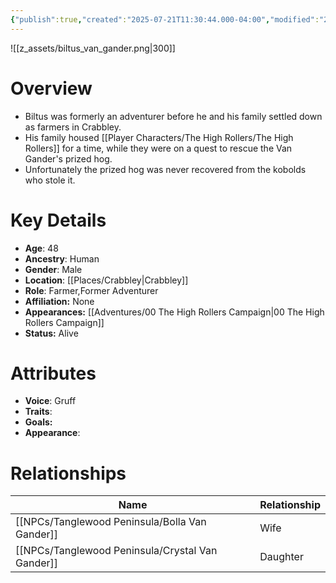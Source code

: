 ```yaml
---
{"publish":true,"created":"2025-07-21T11:30:44.000-04:00","modified":"2025-10-17T10:19:33.582-04:00","published":"2025-10-17T10:19:33.582-04:00","cssclasses":"","Age":"48","Ancestry":"Human","Gender":"Male","Location":["[[Crabbley]]"],"Role":["Farmer","Former Adventurer"],"Affiliation":["None"],"Appearances":["[[00 The High Rollers Campaign]]"],"Status":"Alive"}
---
```


![[z_assets/biltus_van_gander.png|300]]

# Overview
- Biltus was formerly an adventurer before he and his family settled down as farmers in Crabbley.
- His family housed [[Player Characters/The High Rollers/The High Rollers]] for a time, while they were on a quest to rescue the Van Gander's prized hog. 
- Unfortunately the prized hog was never recovered from the kobolds who stole it.

# Key Details
- **Age**: 48
- **Ancestry**: Human
- **Gender**: Male
- **Location**: [[Places/Crabbley\|Crabbley]]
- **Role**: Farmer,Former Adventurer
- **Affiliation:** None
- **Appearances:** [[Adventures/00 The High Rollers Campaign\|00 The High Rollers Campaign]]
- **Status:** Alive

# Attributes
- **Voice**: Gruff
- **Traits**: 
- **Goals:** 
- **Appearance**: 

# Relationships

| Name                   | Relationship |
| ---------------------- | ------------ |
| [[NPCs/Tanglewood Peninsula/Bolla Van Gander]]   | Wife         |
| [[NPCs/Tanglewood Peninsula/Crystal Van Gander]] | Daughter     |
